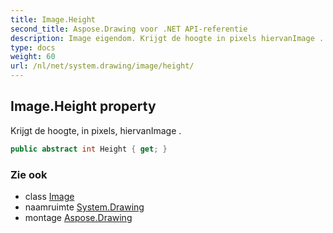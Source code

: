 ```yaml
---
title: Image.Height
second_title: Aspose.Drawing voor .NET API-referentie
description: Image eigendom. Krijgt de hoogte in pixels hiervanImage .
type: docs
weight: 60
url: /nl/net/system.drawing/image/height/
---
```

## Image.Height property

Krijgt de hoogte, in pixels, hiervanImage .

```csharp
public abstract int Height { get; }
```

### Zie ook

* class [Image](../)
* naamruimte [System.Drawing](../../image/)
* montage [Aspose.Drawing](../../../)


